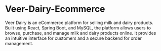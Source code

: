 # Veer-Dairy-Ecommerce
Veer Dairy is an eCommerce platform for selling milk and dairy products. Built using React, Spring Boot, and MySQL, the platform allows users to browse, purchase, and manage milk and dairy products online. It provides an intuitive interface for customers and a secure backend for order management.
